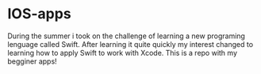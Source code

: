 # IOS-apps
During the summer i took on the challenge of learning a new programing lenguage called Swift. After learning it quite quickly my interest changed to learning how to apply Swift to work with Xcode. This is a repo with my begginer apps!
